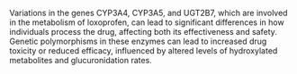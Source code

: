 Variations in the genes CYP3A4, CYP3A5, and UGT2B7, which are involved in the metabolism of loxoprofen, can lead to significant differences in how individuals process the drug, affecting both its effectiveness and safety. Genetic polymorphisms in these enzymes can lead to increased drug toxicity or reduced efficacy, influenced by altered levels of hydroxylated metabolites and glucuronidation rates.